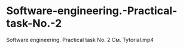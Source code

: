 # Software-engineering.-Practical-task-No.-2
Software engineering. Practical task No. 2
См. Tytorial.mp4
